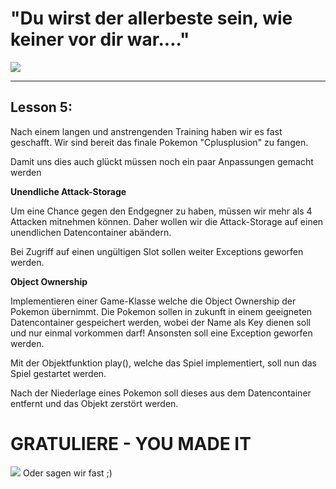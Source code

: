 # "Du wirst der allerbeste sein, wie keiner vor dir war...."

![](https://i.ytimg.com/vi/6m0BNwJuNfU/maxresdefault.jpg)

---
## Lesson 5:

Nach einem langen und anstrengenden Training haben wir es fast geschafft. 
Wir sind bereit das finale Pokemon "Cplusplusion" zu fangen.

Damit uns dies auch glückt müssen noch ein paar Anpassungen gemacht werden

__Unendliche Attack-Storage__

Um eine Chance gegen den Endgegner zu haben, müssen wir mehr als 4 Attacken mitnehmen können.
Daher wollen wir die Attack-Storage auf einen unendlichen Datencontainer abändern.

Bei Zugriff auf einen ungültigen Slot sollen weiter Exceptions geworfen werden.

__Object Ownership__

Implementieren einer Game-Klasse welche die Object Ownership der Pokemon übernimmt.
Die Pokemon sollen in zukunft in einem geeigneten Datencontainer gespeichert werden, wobei der Name als Key dienen soll und nur einmal vorkommen darf!
Ansonsten soll eine Exception geworfen werden.

Mit der Objektfunktion play(), welche das Spiel implementiert, soll nun das Spiel gestartet werden.

Nach der Niederlage eines Pokemon soll dieses aus dem Datencontainer entfernt und das Objekt zerstört werden.

# GRATULIERE - YOU MADE IT
![](http://pm1.narvii.com/7120/e644d30c9e5e2dc8ab250f20c394846941bbfbfar1-970-600v2_uhq.jpg)
Oder sagen wir fast ;)